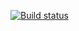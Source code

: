 [![Build status](https://ci.appveyor.com/api/projects/status/2u72jdcdrp7sj94i?svg=true)](https://ci.appveyor.com/project/YanaVtkvsk/deliveryselenide)
